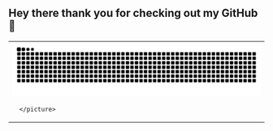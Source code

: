 ## Hey there thank you for checking out my GitHub👋



<table>
  <tr>
    <td>
      <picture>
<img src="https://github.com/benedictnurs/benedictnurs/blob/output/github-snake.svg" alt="Snake animation" />

      </picture>
  </tr>
</table>

<!--
**benedictnurs/benedictnurs** is a ✨ _special_ ✨ repository because its `README.md` (this file) appears on your GitHub profile.
  =
Here are some ideas to get you started:
- 🔭 I’m currently working on ...
- 🌱 I’m currently learning ...
- 👯 I’m looking to collaborate on ...
- 🤔 I’m looking for help with ...
- 💬 Ask me about ...
- 📫 How to reach me: ...
- 😄 Pronouns: ...
- ⚡ Fun fact: ...
-->
